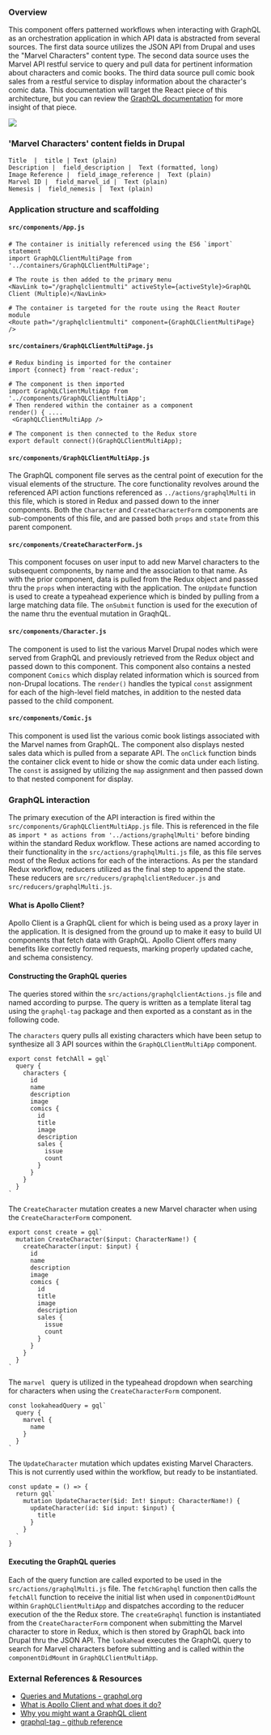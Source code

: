 ### Overview

This component offers patterned workflows when interacting with GraphQL as an orchestration application in which API data is abstracted from several sources. The first data source utilizes the JSON API from Drupal and uses the "Marvel Characters" content type. The second data source uses the Marvel API restful service to query and pull data for pertinent information about characters and comic books. The third data source pull comic book sales from a restful service to display information about the character's comic data. This documentation will target the React piece of this architecture, but you can review the [GraphQL documentation](./graphql.md) for more insight of that piece. 

<img src="https://content.screencast.com/users/BedimStudios/folders/Jing/media/d68a9586-015d-4168-98ba-f702cdfa1ab5/00002921.png" />


### 'Marvel Characters' content fields in Drupal

```
Title  |  title | Text (plain)
Description |  field_description |  Text (formatted, long)
Image Reference |  field_image_reference |  Text (plain)
Marvel ID |  field_marvel_id |  Text (plain)
Nemesis |  field_nemesis |  Text (plain)
```

### Application structure and scaffolding


#### `src/components/App.js`

```
# The container is initially referenced using the ES6 `import` statement
import GraphQLClientMultiPage from '../containers/GraphQLClientMultiPage';
```

```
# The route is then added to the primary menu
<NavLink to="/graphqlclientmulti" activeStyle={activeStyle}>GraphQL Client (Multiple)</NavLink>
```

```
# The container is targeted for the route using the React Router module
<Route path="/graphqlclientmulti" component={GraphQLClientMultiPage} />
```

#### `src/containers/GraphQLClientMultiPage.js`

```
# Redux binding is imported for the container
import {connect} from 'react-redux';
```

```
# The component is then imported 
import GraphQLClientMultiApp from '../components/GraphQLClientMultiApp';
# Then rendered within the container as a component 
render() { ....
 <GraphQLClientMultiApp /> 
```

```
# The component is then connected to the Redux store
export default connect()(GraphQLClientMultiApp); 
```

#### `src/components/GraphQLClientMultiApp.js`

The GraphQL component file serves as the central point of execution for the visual elements of the structure. The core functionality revolves around the referenced API action functions referenced as `../actions/graphqlMulti` in this file, which is stored in Redux and passed down to the inner components. Both the `Character` and `CreateCharacterForm` components are sub-components of this file, and are passed both `props` and `state` from this parent component.


#### `src/components/CreateCharacterForm.js`


This component focuses on user input to add new Marvel characters to the subsequent components, by name and the association to that name. As with the prior component, data is pulled from the Redux object and passed thru the `props` when interacting with the application. The `onUpdate` function is used to create a typeahead experience which is binded by pulling from a large matching data file. The `onSubmit` function is used for the execution of the name thru the eventual mutation in GraqhQL. 


#### `src/components/Character.js`

The component is used to list the various Marvel Drupal nodes which were served from GraphQL and previously retrieved from the Redux object and passed down to this component. This component also contains a nested component `Comics` which display related information which is sourced from non-Drupal locations. The `render()` handles the typical `const` assignment for each of the high-level field matches, in addition to the nested data passed to the child component.   

#### `src/components/Comic.js`

This component is used list the various comic book listings associated with the Marvel names from GraphQL. The component also displays nested sales data which is pulled from a separate API. The `onClick` function binds the container click event to hide or show the comic data under each listing. The `const` is assigned by utilizing the `map` assignment and then passed down to that nested component for display. 


### GraphQL interaction

The primary execution of the API interaction is fired within the `src/components/GraphQLClientMultiApp.js` file. This is referenced in the file as `import * as actions from '../actions/graphqlMulti'` before binding within the standard Redux workflow. These actions are named according to their functionality in the `src/actions/graphqlMulti.js` file, as this file serves most of the Redux actions for each of the interactions. As per the standard Redux workflow, reducers utilized as the final step to append the state. These reducers are `src/reducers/graphqlclientReducer.js` and `src/reducers/graphqlMulti.js`.  

#### What is Apollo Client?

Apollo Client is a GraphQL client for which is being used as a proxy layer in the application.  It is designed from the ground up to make it easy to build UI components that fetch data with GraphQL. Apollo Client offers many benefits like correctly formed requests, marking properly updated cache, and schema consistency. 


#### Constructing the GraphQL queries

The queries stored within the `src/actions/graphqlclientActions.js` file and named according to purpse. The query is written as a template literal tag using the `graphql-tag` package and then exported as a constant as in the following code. 


The `characters` query pulls all existing characters which have been setup to synthesize all 3 API sources within the `GraphQLClientMultiApp` component.

```
export const fetchAll = gql`
  query {
    characters {
      id
      name
      description
      image
      comics {
        id
        title
        image
        description
        sales {
          issue
          count
        }
      }
    }
  }
`
```


The `CreateCharacter` mutation creates a new Marvel character when using the `CreateCharacterForm` component. 


```
export const create = gql`
  mutation CreateCharacter($input: CharacterName!) {
    createCharacter(input: $input) {
      id
      name
      description
      image
      comics {
        id
        title
        image
        description
        sales {
          issue
          count
        }
      }
    }
  }
`
```

The `marvel ` query is utilized in the typeahead dropdown when searching for characters when using the `CreateCharacterForm` component. 

```
const lookaheadQuery = gql`
  query {
    marvel {
      name
    }
  }
`
```

The `UpdateCharacter` mutation which updates existing Marvel Characters. This is not currently used within the workflow, but ready to be instantiated. 

```
const update = () => {
  return gql`
    mutation UpdateCharacter($id: Int! $input: CharacterName!) {
      updateCharacter(id: $id input: $input) {
        title
      }
    }
  `
}
```



#### Executing the GraphQL queries

Each of the query function are called exported to be used in the `src/actions/graphqlMulti.js` file. The `fetchGraphql` function then calls the `fetchAll` function to receive the initial list when used in `componentDidMount` within  `GraphQLClientMultiApp` and dispatches according to the reducer execution of the the Redux store. The `createGraphql` function is instantiated from the `CreateCharacterForm` component when submitting the Marvel character to store in Redux, which is then stored by GraphQL back into Drupal thru the JSON API. The `lookahead` executes the GraphQL query to search for Marvel characters before submitting and is called within the `componentDidMount` in `GraphQLClientMultiApp`.  




### External References & Resources 

- [Queries and Mutations - graphql.org](http://graphql.org/learn/queries/)
- [What is Apollo Client and what does it do?](https://www.apollographql.com/docs/react)
- [Why you might want a GraphQL client](https://dev-blog.apollodata.com/why-you-might-want-a-graphql-client-e864050f789c)
- [graphql-tag - github reference](https://github.com/apollographql/graphql-tag)






